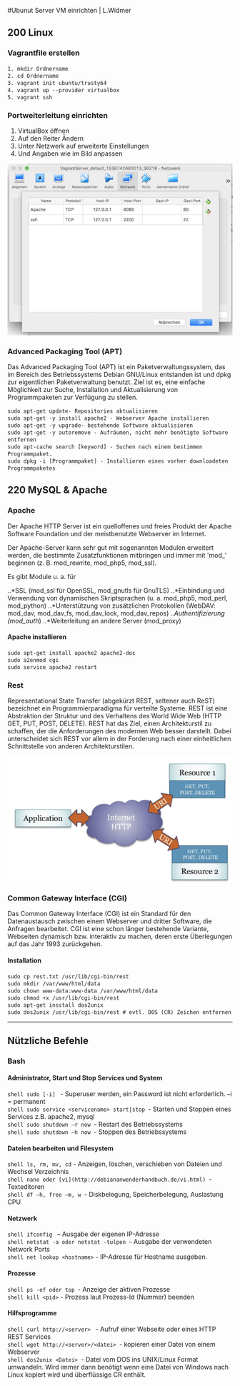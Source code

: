 #Ubunut Server VM einrichten | L.Widmer
## 200 Linux
### Vagrantfile erstellen
```shell
1. mkdir Ordnername
2. cd Ordnername
3. vagrant init ubuntu/trusty64
4. vagrant up --provider virtualbox
5. vagrant ssh
```
### Portweiterleitung einrichten
1. VirtualBox öffnen 
2. Auf den Reiter Ändern
3. Unter Netzwerk auf erweiterte Einstellungen
4. Und Angaben wie im Bild anpassen
   
![Portweiterleitung](/Bilder/Portweiterleitung.png)

### Advanced Packaging Tool (APT)
Das Advanced Packaging Tool (APT) ist ein Paketverwaltungssystem, das im Bereich des Betriebssystems Debian GNU/Linux entstanden ist und dpkg zur eigentlichen Paketverwaltung benutzt. Ziel ist es, eine einfache Möglichkeit zur Suche, Installation und Aktualisierung von Programmpaketen zur Verfügung zu stellen.
```shell
sudo apt-get update- Repositories aktualisieren
sudo apt-get -y install apache2 - Webserver Apache installieren
sudo apt-get -y upgrade- bestehende Software aktualisieren
sudo apt-get -y autoremove - Aufräumen, nicht mehr benötigte Software entfernen
sudo apt-cache search [keyword] - Suchen nach einem bestimmen Programmpaket.
sudo dpkg -i [Programmpaket] - Installieren eines vorher downloadeten Programmpaketes
```

## 220 MySQL & Apache
### Apache 
Der Apache HTTP Server ist ein quelloffenes und freies Produkt der Apache Software Foundation und der meistbenutzte Webserver im Internet.

Der Apache-Server kann sehr gut mit sogenannten Modulen erweitert werden, die bestimmte Zusatzfunktionen mitbringen und immer mit 'mod_' beginnen (z. B. mod_rewrite, mod_php5, mod_ssl).

Es gibt Module u. a. für

..*SSL (mod_ssl für OpenSSL, mod_gnutls für GnuTLS)
..*Einbindung und Verwendung von dynamischen Skriptsprachen (u. a. mod_php5, mod_perl, mod_python)
..*Unterstützung von zusätzlichen Protokollen (WebDAV: mod_dav, mod_dav_fs, mod_dav_lock, mod_dav_repos)
..*Authentifizierung (mod_auth*)
..*Weiterleitung an andere Server (mod_proxy)

#### Apache installieren
```shell
sudo apt-get install apache2 apache2-doc 
sudo a2enmod cgi
sudo service apache2 restart
```
### Rest
Representational State Transfer (abgekürzt REST, seltener auch ReST) bezeichnet ein Programmierparadigma für verteilte Systeme.
REST ist eine Abstraktion der Struktur und des Verhaltens des World Wide Web (HTTP GET, PUT, POST, DELETE).
REST hat das Ziel, einen Architekturstil zu schaffen, der die Anforderungen des modernen Web besser darstellt. Dabei unterscheidet sich REST vor allem in der Forderung nach einer einheitlichen Schnittstelle von anderen Architekturstilen.

![REST](/Bilder/rest.png)

### Common Gateway Interface (CGI)
Das Common Gateway Interface (CGI) ist ein Standard für den Datenaustausch zwischen einem Webserver und dritter Software, die Anfragen bearbeitet. CGI ist eine schon länger bestehende Variante, Webseiten dynamisch bzw. interaktiv zu machen, deren erste Überlegungen auf das Jahr 1993 zurückgehen.

#### Installation
```shell
sudo cp rest.txt /usr/lib/cgi-bin/rest
sudo mkdir /var/www/html/data
sudo chown www-data:www-data /var/www/html/data
sudo chmod +x /usr/lib/cgi-bin/rest
sudo apt-get insstall dos2unix
sudo dos2unix /usr/lib/cgi-bin/rest # evtl. DOS (CR) Zeichen entfernen
```

---
## Nützliche Befehle
### Bash
#### Administrator, Start und Stop Services und System
```shell sudo [-i] ``` - Superuser werden, ein Password ist nicht erforderlich. –i = permanent</br>
```shell sudo service <servicename> start|stop ```- Starten und Stoppen eines Services z.B. apache2, mysql</br>
```shell sudo shutdown –r now ```- Restart des Betriebssystems</br>
```shell sudo shutdown –h now ```- Stoppen des Betriebssystems</br>

#### Dateien bearbeiten und Filesystem
```shell ls, rm, mv, cd``` - Anzeigen, löschen, verschieben von Dateien und Wechsel Verzeichnis</br>
```shell nano oder [vi](http://debiananwenderhandbuch.de/vi.html) ```- Texteditoren</br>
```shell df –h, free –m, w ```- Diskbelegung, Speicherbelegung, Auslastung CPU</br>

#### Netzwerk
```shell ifconfig ``` – Ausgabe der eigenen IP-Adresse</br>
```shell netstat -a oder netstat -tulpen ```- Ausgabe der verwendeten Network Ports</br>
```shell net lookup <hostname>``` - IP-Adresse für Hostname ausgeben.</br>

#### Prozesse
```shell ps -ef oder top ```- Anzeige der aktiven Prozesse</br>
```shell kill <pid>``` - Prozess laut Prozess-Id (Nummer) beenden</br>

#### Hilfsprogramme
```shell curl http://<server> ``` - Aufruf einer Webseite oder eines HTTP REST Services</br>
```shell wget http://<server>/<datei> ```- kopieren einer Datei von einem Webserver</br>
```shell dos2unix <Datei> ```- Datei vom DOS ins UNIX/Linux Format umwandeln. Wird immer dann benötigt wenn eine Datei von Windows nach Linux kopiert wird und überflüssige CR enthält.</br>